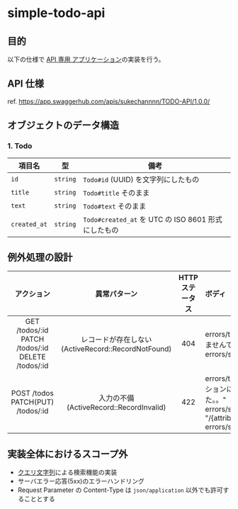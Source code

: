 # simple-todo-api

## 目的

以下の仕様で [API 専用 アプリケーション](https://railsguides.jp/api_app.html)の実装を行う。

## API 仕様

ref. https://app.swaggerhub.com/apis/sukechannnn/TODO-API/1.0.0/

## オブジェクトのデータ構造

### 1. Todo

| 項目名       | 型       | 備考                                                |
| ------------ | -------- | --------------------------------------------------- |
| `id`         | `string` | `Todo#id` (UUID) を文字列にしたもの                 |
| `title`      | `string` | `Todo#title` そのまま                               |
| `text`       | `string` | `Todo#text` そのまま                                |
| `created_at` | `string` | `Todo#created_at` を UTC の ISO 8601 形式にしたもの |

## 例外処理の設計

アクション|異常パターン|HTTP ステータス|ボディ
:----:|:----:|:---:|:---
GET /todos/:id<br>PATCH /todos/:id<br>DELETE /todos/:id | レコードが存在しない<br>(ActiveRecord::RecordNotFound) | 404 | errors/title: "見つかりませんでした。"<br>errors/status: 404
POST /todos<br>PATCH(PUT) /todos/:id | 入力の不備<br>(ActiveRecord::RecordInvalid) | 422 | errors/title: "バリデーションに失敗しました。。"<br>errors/source/pointer: "/{attribute name}"<br>errors/status: 422


## 実装全体におけるスコープ外

- [クエリ文字列](https://railsguides.jp/routing.html#%E3%82%AF%E3%82%A8%E3%83%AA%E6%96%87%E5%AD%97%E5%88%97)による検索機能の実装
- サーバエラー応答(5xx)のエラーハンドリング
- Request Parameter の Content-Type は `json/application` 以外でも許可することとする
